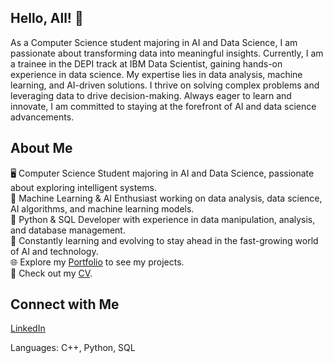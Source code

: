 ## Hello, All! 👋
As a Computer Science student majoring in AI and Data Science, I am passionate about transforming data into meaningful insights. Currently, I am a trainee in the DEPI track at IBM Data Scientist, gaining hands-on experience in data science. My expertise lies in data analysis, machine learning, and AI-driven solutions. I thrive on solving complex problems and leveraging data to drive decision-making. Always eager to learn and innovate, I am committed to staying at the forefront of AI and data science advancements.


## About Me
🖥️ Computer Science Student majoring in AI and Data Science, passionate about exploring intelligent systems.<br>
🤖 Machine Learning & AI Enthusiast working on data analysis, data science, AI algorithms, and machine learning models.<br>
🐍 Python & SQL Developer with experience in data manipulation, analysis, and database management.<br>
🌟 Constantly learning and evolving to stay ahead in the fast-growing world of AI and technology.<br>
🌐 Explore my [Portfolio](https://www.canva.com/design/DAGe5PMVPaQ/EaMVNlkMW0t8uRwMDAHrfg/edit?utm_content=DAGe5PMVPaQ&utm_campaign=designshare&utm_medium=link2&utm_source=sharebutton) to see my projects.<br>
📄 Check out my [CV](https://drive.google.com/file/d/1qCwhoCb5ePsP_wmDScdev_OZjkSwfFck/view?usp=drive_link).<br>

## Connect with Me
[LinkedIn](https://www.linkedin.com/in/heba-ahmed-a00b32350?utm_source=share&utm_campaign=share_via&utm_content=profile&utm_medium=android_app)<br>

Languages:
C++, Python, SQL
